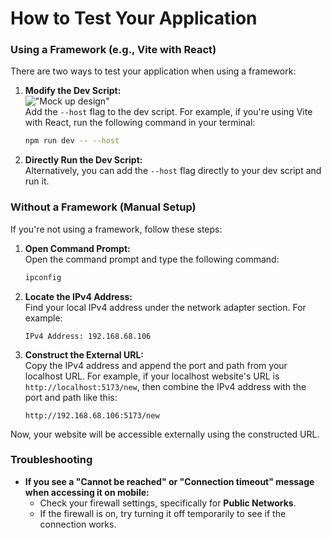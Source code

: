# How to Test Your Application

### Using a Framework (e.g., Vite with React)

There are two ways to test your application when using a framework:
1. **Modify the Dev Script:**  
  !["Mock up design"](assets/mockup.png) <br />
   Add the `--host` flag to the dev script. For example, if you're using Vite with React, run the following command in your terminal:
   ```bash
   npm run dev -- --host
   ```

2. **Directly Run the Dev Script:**  
   Alternatively, you can add the `--host` flag directly to your dev script and run it.

### Without a Framework (Manual Setup)

If you're not using a framework, follow these steps:

1. **Open Command Prompt:**  
   Open the command prompt and type the following command:
   ```bash
   ipconfig
   ```

2. **Locate the IPv4 Address:**  
   Find your local IPv4 address under the network adapter section. For example:
   ```
   IPv4 Address: 192.168.68.106
   ```

3. **Construct the External URL:**  
   Copy the IPv4 address and append the port and path from your localhost URL. For example, if your localhost website's URL is `http://localhost:5173/new`, then combine the IPv4 address with the port and path like this:
   ```
   http://192.168.68.106:5173/new
   ```

Now, your website will be accessible externally using the constructed URL.

### Troubleshooting

- **If you see a "Cannot be reached" or "Connection timeout" message when accessing it on mobile:**
  - Check your firewall settings, specifically for **Public Networks**.
  - If the firewall is on, try turning it off temporarily to see if the connection works.
